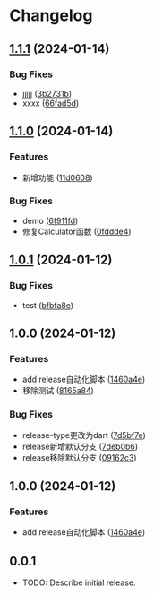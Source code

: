 # Changelog

## [1.1.1](https://github.com/luoyi58624/flutter_package_demo/compare/v1.1.0...v1.1.1) (2024-01-14)


### Bug Fixes

* jjjjj ([3b2731b](https://github.com/luoyi58624/flutter_package_demo/commit/3b2731be86568d73773d193f44c852d53e6dce04))
* xxxx ([66fad5d](https://github.com/luoyi58624/flutter_package_demo/commit/66fad5d285c93ce952444f099ec82f70ae6a45e4))

## [1.1.0](https://github.com/luoyi58624/flutter_package_demo/compare/v1.0.1...v1.1.0) (2024-01-14)


### Features

* 新增功能 ([11d0608](https://github.com/luoyi58624/flutter_package_demo/commit/11d06082651f6bf38902bda351e582ad18522259))


### Bug Fixes

* demo ([6f911fd](https://github.com/luoyi58624/flutter_package_demo/commit/6f911fda2122b889dd20bc96b89a7aac6849d311))
* 修复Calculator函数 ([0fddde4](https://github.com/luoyi58624/flutter_package_demo/commit/0fddde40e7545564a82ab441bd33b40f0b18a789))

## [1.0.1](https://github.com/luoyi58624/flutter_package_demo/compare/v1.0.0...v1.0.1) (2024-01-12)


### Bug Fixes

* test ([bfbfa8e](https://github.com/luoyi58624/flutter_package_demo/commit/bfbfa8ed6cfe236dfd71a2f8dd2b50fb15e9c794))

## 1.0.0 (2024-01-12)


### Features

* add release自动化脚本 ([1460a4e](https://github.com/luoyi58624/flutter_package_demo/commit/1460a4e4d9a44ce492fecba741cfa08527c81648))
* 移除测试 ([8165a84](https://github.com/luoyi58624/flutter_package_demo/commit/8165a84f6548c7219410e006b377b371ea77bd39))


### Bug Fixes

* release-type更改为dart ([7d5bf7e](https://github.com/luoyi58624/flutter_package_demo/commit/7d5bf7eeae59896eaa7f761d4ac2f4c9a92672f6))
* release新增默认分支 ([7deb0b6](https://github.com/luoyi58624/flutter_package_demo/commit/7deb0b68faac75255c60f0b90e08d686b54e8ab5))
* release移除默认分支 ([09162c3](https://github.com/luoyi58624/flutter_package_demo/commit/09162c3582b6aae96ff371a09b9216d1be0c6b83))

## 1.0.0 (2024-01-12)


### Features

* add release自动化脚本 ([1460a4e](https://github.com/luoyi58624/flutter_package_demo/commit/1460a4e4d9a44ce492fecba741cfa08527c81648))

## 0.0.1

* TODO: Describe initial release.
